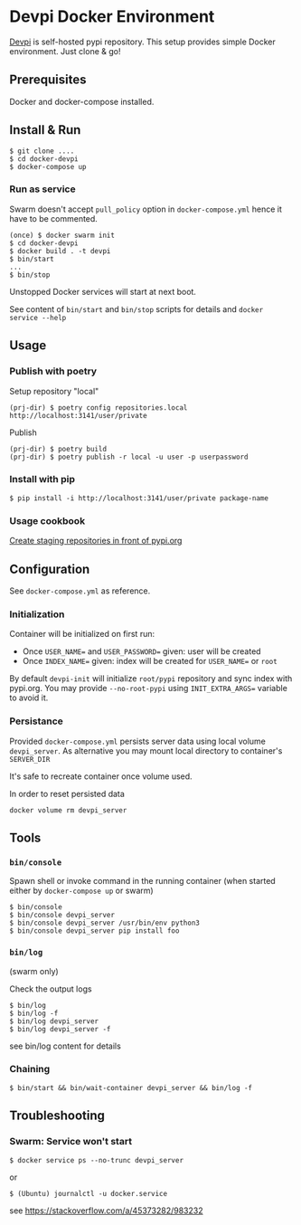 Devpi Docker Environment
========================

[Devpi](https://devpi.net/docs/devpi/devpi/stable/%2Bd/index.html) is self-hosted pypi repository.
This setup provides simple Docker environment.
Just clone & go!


## Prerequisites

Docker and docker-compose installed.


## Install & Run

```console
$ git clone ....
$ cd docker-devpi
$ docker-compose up
```

### Run as service

Swarm doesn't accept `pull_policy` option in `docker-compose.yml` hence it have to be commented.

```console
(once) $ docker swarm init
$ cd docker-devpi
$ docker build . -t devpi
$ bin/start
...
$ bin/stop
```

Unstopped Docker services will start at next boot.

See content of `bin/start` and `bin/stop` scripts for details and `docker service --help`

## Usage

### Publish with poetry

Setup repository "local"

```console
(prj-dir) $ poetry config repositories.local http://localhost:3141/user/private
```

Publish

```console
(prj-dir) $ poetry build
(prj-dir) $ poetry publish -r local -u user -p userpassword
```

### Install with pip

```console
$ pip install -i http://localhost:3141/user/private package-name
```

### Usage cookbook

[Create staging repositories in front of pypi.org](https://stefan.sofa-rockers.org/2017/11/09/getting-started-with-devpi/#package-indexes)


## Configuration

See `docker-compose.yml` as reference.


### Initialization

Container will be initialized on first run:
 * Once `USER_NAME=` and `USER_PASSWORD=` given: user will be created
 * Once `INDEX_NAME=` given: index will be created for `USER_NAME=` or `root`

By default `devpi-init` will initialize `root/pypi` repository and sync index with pypi.org.
You may provide `--no-root-pypi` using `INIT_EXTRA_ARGS=` variable to avoid it.


### Persistance

Provided `docker-compose.yml` persists server data using local volume `devpi_server`.
As alternative you may mount local directory to container's `SERVER_DIR`

It's safe to recreate container once volume used.

In order to reset persisted data

```console
docker volume rm devpi_server
```

## Tools

### `bin/console`

Spawn shell or invoke command in the running container (when started either by `docker-compose up` or swarm)

```console
$ bin/console
$ bin/console devpi_server
$ bin/console devpi_server /usr/bin/env python3
$ bin/console devpi_server pip install foo
```


### `bin/log`

(swarm only)

Check the output logs

```console
$ bin/log
$ bin/log -f
$ bin/log devpi_server
$ bin/log devpi_server -f
```

see bin/log content for details


### Chaining

```console
$ bin/start && bin/wait-container devpi_server && bin/log -f
```


## Troubleshooting

### Swarm: Service won't start

```console
$ docker service ps --no-trunc devpi_server
```

or

```console
$ (Ubuntu) journalctl -u docker.service
```

see https://stackoverflow.com/a/45373282/983232
